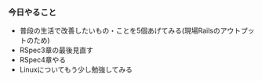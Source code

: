 ### 今日やること
- 普段の生活で改善したいもの・ことを5個あげてみる(現場Railsのアウトプットのため)
- RSpec3章の最後見直す
- RSpec4章やる
- Linuxについてもう少し勉強してみる